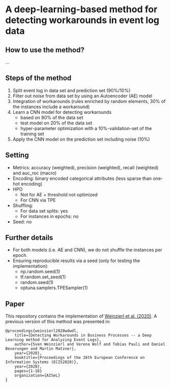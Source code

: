 # A deep-learning-based method for detecting workarounds in event log data

## How to use the method?
...

## Steps of the method
1. Split event log in data set and prediction set (90%/10%)
2. Filter out noise from data set by using an Autoencoder (AE) model
3. Integration of workarounds (rules enriched by random elements, 30% of the instances include a workaround)
4. Learn a CNN model for detecting workarounds 
    - based on 80% of the data set
    - test model on 20% of the data set 
    - hyper-parameter optimization with a 10%-validation-set of the training set
5. Apply the CNN model on the prediction set including noise (10%)

## Setting
- Metrics: accuracy (weighted), precision (weighted), recall (weighted) and auc_roc (macro)
- Encoding: binary encoded categorical attributes (less sparse than one-hot encoding)
- HPO
    - Not for AE + threshold not optimized 
    - For CNN via TPE
- Shuffling:
    - For data set splits: yes
    - For instances in epochs: no
- Seed: no

## Further details
- For both models (i.e. AE and CNN), we do not shuffle the instances per epoch.
- Ensuring reproducible results via a seed (only for testing the implementation):
    - np.random.seed(1)
    - tf.random.set_seed(1)
    - random.seed(1)
    - optuna.samplers.TPESampler(1)


## Paper
This repository contains the implementation of [Weinzierl et al. (2020)](https://arxiv.org/). A previous version of this method was presented in:


```
@proceedings{weinzierl2020wdwdl,
    title={Detecting Workarounds in Business Processes -- a Deep Learning method for Analyzing Event Logs},
    author={Sven Weinzierl and Verena Wolf and Tobias Pauli and Daniel Beverungen and Martin Matzner},
    year={2020},
    booktitle={Proceedings of the 28th European Conference on Information Systems (ECIS2020)},
    year={2020},
    pages={1-16}
    organization={AISeL}
}
```






